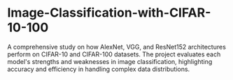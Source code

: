 # Image-Classification-with-CIFAR-10-100
A comprehensive study on how AlexNet, VGG, and ResNet152 architectures perform on CIFAR-10 and CIFAR-100 datasets. The project evaluates each model's strengths and weaknesses in image classification, highlighting accuracy and efficiency in handling complex data distributions.
